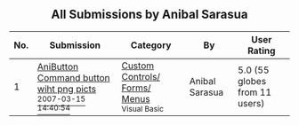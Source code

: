 ﻿<div align="center">

## All Submissions by Anibal Sarasua

</div>

No.  | Submission | Category | By   | User Rating
---- | ---------- | -------- | ---- | -----------
1 | [AniButton Command button wiht png picts<br /><sup>2007-03-15 14:40:54</sup>](https://github.com/Planet-Source-Code/anibal-sarasua-anibutton-command-button-wiht-png-picts__1-68143) | [Custom Controls/ Forms/  Menus<br /><sup>Visual Basic</sup>](../ByCategory/custom-controls-forms-menus__1-4.md) | Anibal Sarasua | 5.0 (55 globes from 11 users)
